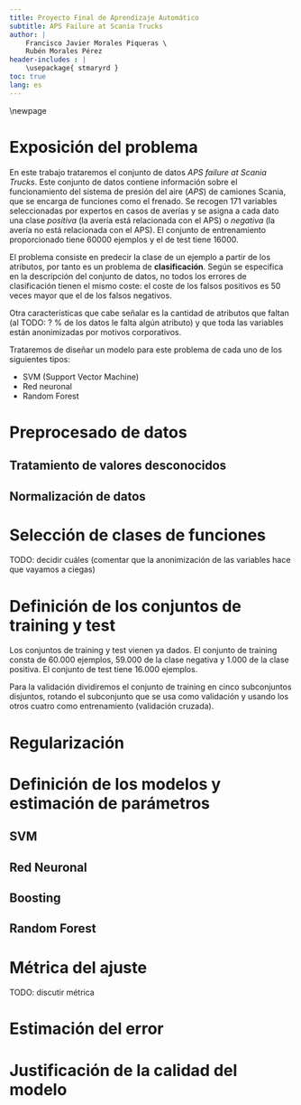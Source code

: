 ```yaml
---
title: Proyecto Final de Aprendizaje Automático
subtitle: APS Failure at Scania Trucks
author: |
    Francisco Javier Morales Piqueras \
    Rubén Morales Pérez
header-includes : |
    \usepackage{ stmaryrd }
toc: true
lang: es
---
```


\newpage

# Exposición del problema

En este trabajo trataremos el conjunto de datos *APS failure at Scania Trucks*. Este conjunto de datos contiene información sobre el funcionamiento del sistema de presión del aire (*APS*) de camiones Scania, que se encarga de funciones como el frenado. Se recogen 171 variables seleccionadas por expertos en casos de averías y se asigna a cada dato una clase *positiva* (la avería está relacionada con el APS) o *negativa* (la avería no está relacionada con el APS). El conjunto de entrenamiento proporcionado tiene 60000 ejemplos y el de test tiene 16000.

El problema consiste en predecir la clase de un ejemplo a partir de los atributos, por tanto es un problema de **clasificación**. Según se especifica en la descripción del conjunto de datos, no todos los errores de clasificación tienen el mismo coste: el coste de los falsos positivos es 50 veces mayor que el de los falsos negativos.

Otra características que cabe señalar es la cantidad de atributos que faltan (al TODO: ? % de los datos le falta algún atributo) y que toda las variables están anonimizadas por motivos corporativos.

Trataremos de diseñar un modelo para este problema de cada uno de los siguientes tipos:

* SVM (Support Vector Machine)
* Red neuronal
* Random Forest

# Preprocesado de datos

## Tratamiento de valores desconocidos

## Normalización de datos

# Selección de clases de funciones

TODO: decidir cuáles (comentar que la anonimización de las variables hace que vayamos a ciegas)

# Definición de los conjuntos de training y test

Los conjuntos de training y test vienen ya dados. El conjunto de training consta de 60.000 ejemplos, 59.000 de la clase negativa y 1.000 de la clase positiva. El conjunto de test tiene 16.000 ejemplos.

Para la validación dividiremos el conjunto de training en cinco subconjuntos disjuntos, rotando el subconjunto que se usa como validación y usando los otros cuatro como entrenamiento (validación cruzada).

# Regularización

# Definición de los modelos y estimación de parámetros

## SVM

## Red Neuronal

## Boosting

## Random Forest

# Métrica del ajuste

TODO: discutir métrica

# Estimación del error

# Justificación de la calidad del modelo
